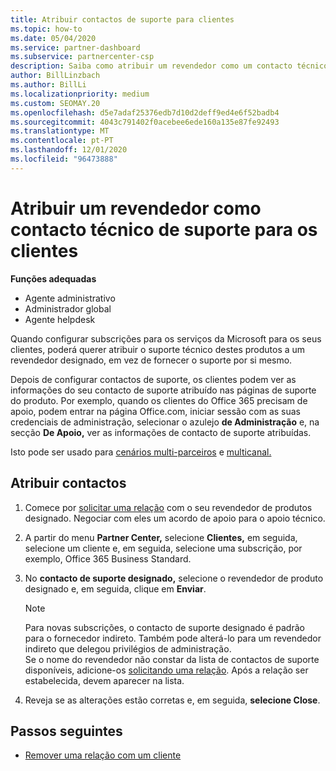 ```yaml
---
title: Atribuir contactos de suporte para clientes
ms.topic: how-to
ms.date: 05/04/2020
ms.service: partner-dashboard
ms.subservice: partnercenter-csp
description: Saiba como atribuir um revendedor como um contacto técnico de suporte para clientes que tenham subscrições dos serviços da Microsoft.
author: BillLinzbach
ms.author: BillLi
ms.localizationpriority: medium
ms.custom: SEOMAY.20
ms.openlocfilehash: d5e7adaf25376edb7d10d2deff9ed4e6f52badb4
ms.sourcegitcommit: 4043c791402f0acebee6ede160a135e87fe92493
ms.translationtype: MT
ms.contentlocale: pt-PT
ms.lasthandoff: 12/01/2020
ms.locfileid: "96473888"
---
```

# <a name="assign-a-reseller-as-a-technical-support-contact-for-customers"></a>Atribuir um revendedor como contacto técnico de suporte para os clientes

**Funções adequadas**

- Agente administrativo
- Administrador global
- Agente helpdesk


Quando configurar subscrições para os serviços da Microsoft para os seus clientes, poderá querer atribuir o suporte técnico destes produtos a um revendedor designado, em vez de fornecer o suporte por si mesmo.

Depois de configurar contactos de suporte, os clientes podem ver as informações do seu contacto de suporte atribuído nas páginas de suporte do produto. Por exemplo, quando os clientes do Office 365 precisam de apoio, podem entrar na página Office.com, iniciar sessão com as suas credenciais de administração, selecionar o azulejo **de Administração** e, na secção **De Apoio,** ver as informações de contacto de suporte atribuídas.

Isto pode ser usado para [cenários multi-parceiros](multipartner.md) e [multicanal.](multichannel.md) 


## <a name="assign-contacts"></a>Atribuir contactos

1. Comece por [solicitar uma relação](request-a-relationship-with-a-customer.md) com o seu revendedor de produtos designado. Negociar com eles um acordo de apoio para o apoio técnico.

2. A partir do menu **Partner Center,** selecione **Clientes,** em seguida, selecione um cliente e, em seguida, selecione uma subscrição, por exemplo, Office 365 Business Standard.

3. No  **contacto de suporte designado,** selecione o revendedor de produto designado e, em seguida, clique em **Enviar**. 

      >[!NOTE]  
      >Para novas subscrições, o contacto de suporte designado é padrão para o fornecedor indireto. Também pode alterá-lo para um revendedor indireto que delegou privilégios de administração.    
    >Se o nome do revendedor não constar da lista de contactos de suporte disponíveis, adicione-os [solicitando uma relação](request-a-relationship-with-a-customer.md). Após a relação ser estabelecida, devem aparecer na lista.  

4. Reveja se as alterações estão corretas e, em seguida, **selecione Close**.

## <a name="next-steps"></a>Passos seguintes

- [Remover uma relação com um cliente](remove-a-relationship.md)